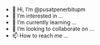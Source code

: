 - 👋 Hi, I’m @pusatpenerbitupm
- 👀 I’m interested in ...
- 🌱 I’m currently learning ...
- 💞️ I’m looking to collaborate on ...
- 📫 How to reach me ...

<!---
pusatpenerbitupm/pusatpenerbitupm is a ✨ special ✨ repository because its `README.md` (this file) appears on your GitHub profile.
You can click the Preview link to take a look at your changes.
--->
